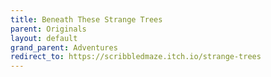```yaml
---
title: Beneath These Strange Trees
parent: Originals
layout: default
grand_parent: Adventures
redirect_to: https://scribbledmaze.itch.io/strange-trees
---
```

